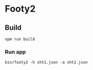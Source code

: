 # Footy2

## Build

```
npm run build
```

### Run app

```
bin/footy2 -h sht1.json -a sht2.json
```
